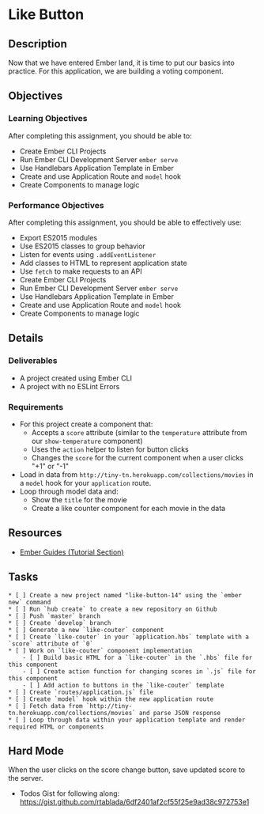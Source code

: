 # Like Button

## Description

Now that we have entered Ember land, it is time to put our basics into practice.
For this application, we are building a voting component.

## Objectives

### Learning Objectives

After completing this assignment, you should be able to:

* Create Ember CLI Projects
* Run Ember CLI Development Server `ember serve`
* Use Handlebars Application Template in Ember
* Create and use Application Route and `model` hook
* Create Components to manage logic

### Performance Objectives

After completing this assignment, you should be able to effectively use:

* Export ES2015 modules
* Use ES2015 classes to group behavior
* Listen for events using `.addEventListener`
* Add classes to HTML to represent application state
* Use `fetch` to make requests to an API
* Create Ember CLI Projects
* Run Ember CLI Development Server `ember serve`
* Use Handlebars Application Template in Ember
* Create and use Application Route and `model` hook
* Create Components to manage logic

## Details

### Deliverables

* A project created using Ember CLI
* A project with no ESLint Errors

### Requirements

- For this project create a component that:
	* Accepts a `score` attribute (similar to the `temperature` attribute from our `show-temperature` component)
	* Uses the `action` helper to listen for button clicks
	* Changes the `score` for the current component when a user clicks "+1" or "-1"
- Load in data from `http://tiny-tn.herokuapp.com/collections/movies` in a `model` hook for your `application` route.
- Loop through model data and:
	* Show the `title` for the movie
	* Create a like counter component for each movie in the data

## Resources

* [Ember Guides (Tutorial Section)](https://guides.emberjs.com/v2.4.0/tutorial/ember-cli/)

## Tasks

```
* [ ] Create a new project named "like-button-14" using the `ember new` command
* [ ] Run `hub create` to create a new repository on Github
* [ ] Push `master` branch
* [ ] Create `develop` branch
* [ ] Generate a new `like-couter` component
* [ ] Create `like-couter` in your `application.hbs` template with a `score` attribute of `0`
* [ ] Work on `like-couter` component implementation
	- [ ] Build basic HTML for a `like-couter` in the `.hbs` file for this component
	- [ ] Create action function for changing scores in `.js` file for this component
	- [ ] Add action to buttons in the `like-couter` template
* [ ] Create `routes/application.js` file
* [ ] Create `model` hook within the new application route
* [ ] Fetch data from `http://tiny-tn.herokuapp.com/collections/movies` and parse JSON response
* [ ] Loop through data within your application template and render required HTML or components
```

## Hard Mode

When the user clicks on the score change button, save updated score to the server.

* Todos Gist for following along: https://gist.github.com/rtablada/6df2401af2cf55f25e9ad38c972753e1
